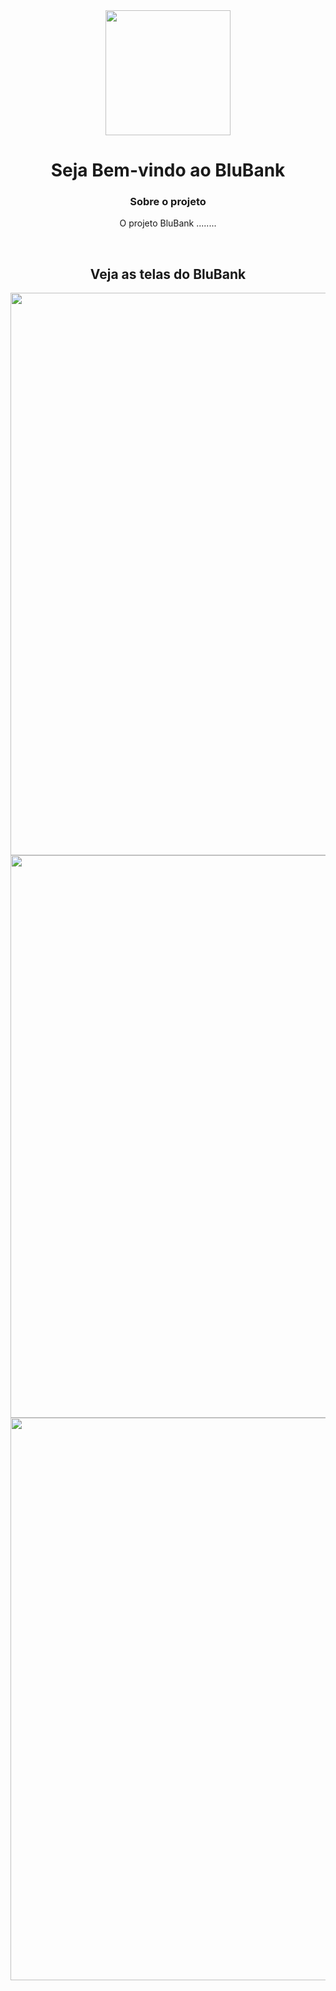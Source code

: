 <div align='center'>
  <img src="https://i.postimg.cc/63PH5XBC/logo-BLUBANK.png" height=200px/>
  <br>
  <h1>Seja Bem-vindo ao BluBank</h1>
  <h3>Sobre o projeto</h3>
  <p width=400px >O projeto BluBank ........</p>
</div>

<br>

<div align='center'>

  <h2>Veja as telas do BluBank</h2>
  <img src="https://i.postimg.cc/dtgKNbdk/splash-login.png" width=900px/>
  <img src="https://i.postimg.cc/ZKWScb9z/home-transferencia.png" width=900px/>
  <img src="https://i.postimg.cc/mZX4CzgS/cartoes.png" width=900px/>
  
</div>

